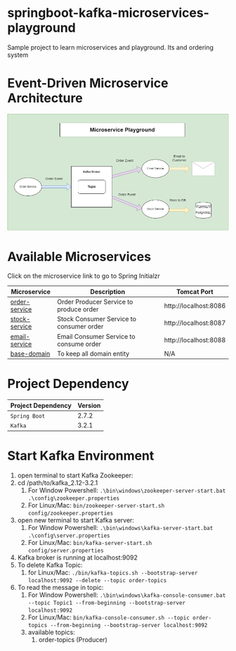 # springboot-kafka-microservices-playground
Sample project to learn microservices and playground. Its and ordering system

<h1>Event-Driven Microservice Architecture</h1>

![Credit to Java Guides Youtube Channel](./Documentation/SystemArchitecture.drawio.png)




<h1>Available Microservices</h1>

Click on the microservice link to go to Spring Initialzr

| Microservice                                                                                                                                                                                                                                                                                                                                      | Description                              | Tomcat Port           |
|---------------------------------------------------------------------------------------------------------------------------------------------------------------------------------------------------------------------------------------------------------------------------------------------------------------------------------------------------|------------------------------------------|-----------------------|
| [order-service](https://start.spring.io/#!type=maven-project&language=java&platformVersion=2.7.2&packaging=jar&jvmVersion=11&groupId=net.dzakirinmd&artifactId=order-service&name=order-service&description=Demo%20Microservice%20project%20for%20Spring%20Boot%20Order%20Service&packageName=net.dzakirinmd.orderservice&dependencies=web,kafka) | Order Producer Service to produce order  | http://localhost:8086 |
| [stock-service](https://start.spring.io/#!type=maven-project&language=java&platformVersion=2.7.2&packaging=jar&jvmVersion=11&groupId=net.dzakirinmd&artifactId=stock-service&name=stock-service&description=Demo%20Microservice%20project%20for%20Spring%20Boot%20Stock%20Service&packageName=net.dzakirinmd.stockservice&dependencies=web,kafka) | Stock Consumer Service to consumer order | http://localhost:8087 |
| [email-service](https://start.spring.io/#!type=maven-project&language=java&platformVersion=2.7.2&packaging=jar&jvmVersion=11&groupId=net.dzakirinmd&artifactId=email-service&name=email-service&description=Demo%20Microservice%20project%20for%20Spring%20Boot%20Stock%20Service&packageName=net.dzakirinmd.emailservice&dependencies=web,kafka) | Email Consumer Service to consume order  | http://localhost:8088 |
| [base-domain](https://start.spring.io/#!type=maven-project&language=java&platformVersion=2.7.2&packaging=jar&jvmVersion=11&groupId=net.dzakirinmd&artifactId=base-domains&name=base-domains&description=Demo%20Microservice%20project%20for%20Spring%20Boot%20Base%20Domains&packageName=net.dzakirinmd.basedomains&dependencies=lombok)          | To keep all domain entity                | N/A                   |

<h1>Project Dependency</h1>

| Project Dependency | Version |
|--------------------|---------|
| `Spring Boot`      | 2.7.2   |
| `Kafka`            | 3.2.1   |
<h1>Start Kafka Environment</h1>

1. open terminal to start Kafka Zookeeper:
2. cd /path/to/kafka_2.12-3.2.1
    1. For Window Powershell: ```.\bin\windows\zookeeper-server-start.bat .\config\zookeeper.properties```
    2. For Linux/Mac: ```bin/zookeeper-server-start.sh config/zookeeper.properties```
3. open new terminal to start Kafka server:
    1. For Window Powershell: ```.\bin\windows\kafka-server-start.bat .\config\server.properties```
    2. For Linux/Mac: ```bin/kafka-server-start.sh config/server.properties```
4. Kafka broker is running at localhost:9092
5. To delete Kafka Topic:
   1. for Linux/Mac: ```./bin/kafka-topics.sh --bootstrap-server localhost:9092 --delete --topic order-topics```
6. To read the message in topic:
   1. For Window Powershell: ```.\bin\windows\kafka-console-consumer.bat --topic Topic1 --from-beginning --bootstrap-server localhost:9092```
   2. For Linux/Mac: ```bin/kafka-console-consumer.sh --topic order-topics --from-beginning --bootstrap-server localhost:9092```
   3. available topics:
      1. order-topics (Producer)